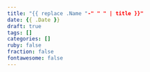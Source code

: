 ```yaml
---
title: "{{ replace .Name "-" " " | title }}"
date: {{ .Date }}
draft: true
tags: []
categories: []
ruby: false
fraction: false
fontawesome: false
---
```


